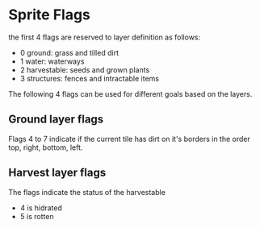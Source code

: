 # Sprite Flags
the first 4 flags are reserved to layer definition as follows:
- 0 ground: grass and tilled dirt
- 1 water: waterways
- 2 harvestable: seeds and grown plants
- 3 structures: fences and intractable items

The following 4 flags can be used for different goals based on the layers.

## Ground layer flags
Flags 4 to 7 indicate if the current tile has dirt on it's borders in the order top, right, bottom, left.

## Harvest layer flags
The flags indicate the status of the harvestable
- 4 is hidrated
- 5 is rotten